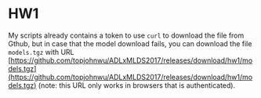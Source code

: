 # HW1

My scripts already contains a token to use `curl` to download the file from Gthub, but in case that the model download fails, you can download the file `models.tgz` with URL [https://github.com/topjohnwu/ADLxMLDS2017/releases/download/hw1/models.tgz](https://github.com/topjohnwu/ADLxMLDS2017/releases/download/hw1/models.tgz) (note: this URL only works in browsers that is authenticated).

